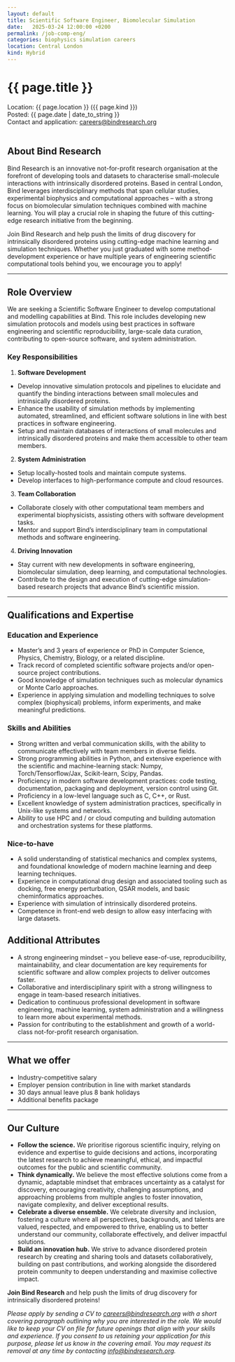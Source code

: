 ```yaml
---
layout: default
title: Scientific Software Engineer, Biomolecular Simulation
date:   2025-03-24 12:00:00 +0200
permalink: /job-comp-eng/
categories: biophysics simulation careers
location: Central London
kind: Hybrid
---
```


<h1 style="text-align: left;">{{ page.title }}</h1>
<div class="job-meta">Location: {{ page.location }} ({{ page.kind }})</div>
<div class="job-meta">Posted: {{ page.date | date_to_string }}</div>
<div class="job-meta">Contact and application: <a href="mailto:careers@bindresearch.org">careers@bindresearch.org</a></div>
<br />

## About Bind Research
Bind Research is an innovative not-for-profit research organisation at the forefront of developing tools and datasets to characterise small-molecule interactions with intrinsically disordered proteins. Based in central London, Bind leverages interdisciplinary methods that span cellular studies, experimental biophysics and computational approaches – with a strong focus on biomolecular simulation techniques combined with machine learning. You will play a crucial role in shaping the future of this cutting-edge research initiative from the beginning.

Join Bind Research and help push the limits of drug discovery for intrinsically disordered proteins using cutting-edge machine learning and simulation techniques. Whether you just graduated with some method-development experience or have multiple years of engineering scientific computational tools behind you, we encourage you to apply!

---

## Role Overview
We are seeking a Scientific Software Engineer to develop computational and modelling capabilities at Bind. This role includes developing new simulation protocols and models using best practices in software engineering and scientific reproducibility, large-scale data curation, contributing to open-source software, and system administration.

### Key Responsibilities
1. **Software Development**
- Develop innovative simulation protocols and pipelines to elucidate and quantify the binding interactions between small molecules and intrinsically disordered proteins.
- Enhance the usability of simulation methods by implementing automated, streamlined, and efficient software solutions in line with best practices in software engineering.
- Setup and maintain databases of interactions of small molecules and intrinsically disordered proteins and make them accessible to other team members.

2. **System Administration**
- Setup locally-hosted tools and maintain compute systems.
- Develop interfaces to high-performance compute and cloud resources.

3. **Team Collaboration**
- Collaborate closely with other computational team members and experimental biophysicists, assisting others with software development tasks.
- Mentor and support Bind’s interdisciplinary team in computational methods and software engineering.

4. **Driving Innovation**
- Stay current with new developments in software engineering, biomolecular simulation, deep learning, and computational technologies.
- Contribute to the design and execution of cutting-edge simulation-based research projects that advance Bind’s scientific mission.

---

## Qualifications and Expertise
### Education and Experience
- Master’s and 3 years of experience or PhD in Computer Science, Physics, Chemistry, Biology, or a related discipline.
- Track record of completed scientific software projects and/or open-source project contributions.
- Good knowledge of simulation techniques such as molecular dynamics or Monte Carlo approaches.
- Experience in applying simulation and modelling techniques to solve complex (biophysical) problems, inform experiments, and make meaningful predictions.

### Skills and Abilities
- Strong written and verbal communication skills, with the ability to communicate effectively with team members in diverse fields.
- Strong programming abilities in Python, and extensive experience with the scientific and machine-learning stack: Numpy, Torch/Tensorflow/Jax, Scikit-learn, Scipy, Pandas.
- Proficiency in modern software development practices: code testing, documentation, packaging and deployment, version control using Git.
- Proficiency in a low-level language such as C, C++, or Rust.
- Excellent knowledge of system administration practices, specifically in Unix-like systems and networks.
- Ability to use HPC and / or cloud computing and building automation and orchestration systems for these platforms.

### Nice-to-have
- A solid understanding of statistical mechanics and complex systems, and foundational knowledge of modern machine learning and deep learning techniques.
- Experience in computational drug design and associated tooling such as docking, free energy perturbation, QSAR models, and basic cheminformatics approaches.
- Experience with simulation of intrinsically disordered proteins.
- Competence in front-end web design to allow easy interfacing with large datasets.

## Additional Attributes
- A strong engineering mindset – you believe ease-of-use, reproducibility, maintainability, and clear documentation are key requirements for scientific software and allow complex projects to deliver outcomes faster.
- Collaborative and interdisciplinary spirit with a strong willingness to engage in team-based research initiatives.
- Dedication to continuous professional development in software engineering, machine learning, system administration and a willingness to learn more about experimental methods.
- Passion for contributing to the establishment and growth of a world-class not-for-profit research organisation.

---

## What we offer
- ⁠Industry-competitive salary
- ⁠Employer pension contribution in line with market standards
- ⁠30 days annual leave plus 8 bank holidays
- ⁠Additional benefits package

---

## Our Culture
- **Follow the science.** We prioritise rigorous scientific inquiry, relying on evidence and expertise to guide decisions and actions, incorporating the latest research to achieve meaningful, ethical, and impactful outcomes for the public and scientific community.
- **Think dynamically.** We believe the most effective solutions come from a dynamic, adaptable mindset that embraces uncertainty as a catalyst for discovery, encouraging creativity, challenging assumptions, and approaching problems from multiple angles to foster innovation, navigate complexity, and deliver exceptional results.
- **Celebrate a diverse ensemble.** We celebrate diversity and inclusion, fostering a culture where all perspectives, backgrounds, and talents are valued, respected, and empowered to thrive, enabling us to better understand our community, collaborate effectively, and deliver impactful solutions.
- **Build an innovation hub.** We strive to advance disordered protein research by creating and sharing tools and datasets collaboratively, building on past contributions, and working alongside the disordered protein community to deepen understanding and maximise collective impact.

**Join Bind Research** and help push the limits of drug discovery for intrinsically disordered proteins!

*Please apply by sending a CV to <a href="mailto:careers@bindresearch.org">careers@bindresearch.org</a> with a short covering paragraph outlining why you are interested in the role. We would like to keep your CV on file for future openings that align with your skills and experience. If you consent to us retaining your application for this purpose, please let us know in the covering email. You may request its removal at any time by contacting <a href="mailto:info@bindresearch.org">info@bindresearch.org</a>.*